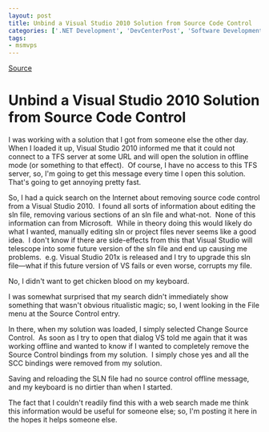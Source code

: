 ```yaml
---
layout: post
title: Unbind a Visual Studio 2010 Solution from Source Code Control
categories: ['.NET Development', 'DevCenterPost', 'Software Development', 'Visual Studio 2010']
tags:
- msmvps
---
```

[Source](http://blogs.msmvps.com/peterritchie/2010/12/11/unbind-a-visual-studio-2010-solution-from-source-code-control/ "Permalink to Unbind a Visual Studio 2010 Solution from Source Code Control")

# Unbind a Visual Studio 2010 Solution from Source Code Control

I was working with a solution that I got from someone else the other day.  When I loaded it up, Visual Studio 2010 informed me that it could not connect to a TFS server at some URL and will open the solution in offline mode (or something to that effect).  Of course, I have no access to this TFS server, so, I'm going to get this message every time I open this solution.  That's going to get annoying pretty fast.

So, I had a quick search on the Internet about removing source code control from a Visual Studio 2010.  I found all sorts of information about editing the sln file, removing various sections of an sln file and what-not.  None of this information can from Microsoft.  While in theory doing this would likely do what I wanted, manually editing sln or project files never seems like a good idea.  I don't know if there are side-effects from this that Visual Studio will telescope into some future version of the sln file and end up causing me problems.  e.g. Visual Studio 201x is released and I try to upgrade this sln file—what if this future version of VS fails or even worse, corrupts my file.

No, I didn't want to get chicken blood on my keyboard.

I was somewhat surprised that my search didn't immediately show something that wasn't obvious ritualistic magic; so, I went looking in the File menu at the Source Control entry.

In there, when my solution was loaded, I simply selected Change Source Control.  As soon as I try to open that dialog VS told me again that it was working offline and wanted to know if I wanted to completely remove the Source Control bindings from my solution.  I simply chose yes and all the SCC bindings were removed from my solution.

Saving and reloading the SLN file had no source control offline message, and my keyboard is no dirtier than when I started.

The fact that I couldn't readily find this with a web search made me think this information would be useful for someone else; so, I'm posting it here in the hopes it helps someone else.

